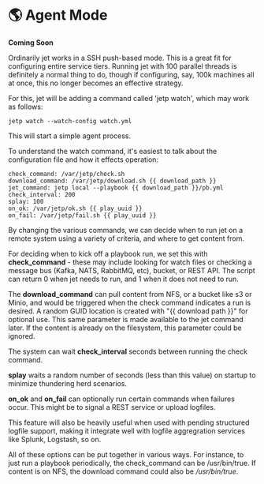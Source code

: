 # 🌎 Agent Mode

**Coming Soon**

Ordinarily jet works in a SSH push-based mode.  This is a great fit for configuring entire service tiers.  Running jet with 100 parallel threads is definitely a normal thing to do, though if configuring, say, 100k machines all at once, this no longer becomes an effective strategy.

For this, jet will be adding a command called 'jetp watch', which may work as follows:

```
jetp watch --watch-config watch.yml
```

This will start a simple agent process.

To understand the watch command, it's easiest to talk about the configuration file and how it effects operation:

```
check_command: /var/jetp/check.sh
download_command: /var/jetp/download.sh {{ download_path }}
jet_command: jetp local --playbook {{ download_path }}/pb.yml 
check_interval: 200
splay: 100
on_ok: /var/jetp/ok.sh {{ play_uuid }}
on_fail: /var/jetp/fail.sh {{ play_uuid }}
```

By changing the various commands, we can decide when to run jet on a remote system using a variety of criteria, and where to get content from.

For deciding when to kick off a playbook run, we set this with **check\_command** - these may include looking for watch files or checking a message bus (Kafka, NATS, RabbitMQ, etc), bucket, or REST API.  The script can return 0 when jet needs to run, and 1 when it does not need to run.

The **download\_command** can pull content from NFS, or a bucket like s3 or Minio, and would be triggered when the check command indicates a run is desired.  A random GUID location is created with "\{{ download path \}}" for optional use.  This same parameter is made available to the jet command later.  If the content is already on the filesystem, this parameter could be ignored.

The system can wait **check\_interval** seconds between running the check command.

**splay** waits a random number of seconds (less than this value) on startup to minimize thundering herd scenarios.

**on\_ok** and **on\_fail** can optionally run certain commands when failures occur.  This might be to signal a REST service or upload logfiles.&#x20;

This feature will also be heavily useful when used with pending structured logfile support, making it integrate well with logfile aggregration services like Splunk, Logstash, so on.

All of these options can be put together in various ways.  For instance, to just run a playbook periodically, the check\_command can be /usr/bin/true.  If content is on NFS, the download command could also be _/usr/bin/true_.




